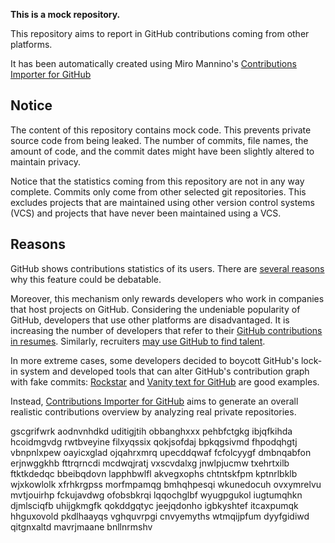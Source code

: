 **This is a mock repository.** 

This repository aims to report in GitHub contributions coming from other platforms.

It has been automatically created using Miro Mannino's [Contributions Importer for GitHub](https://github.com/miromannino/contributions-importer-for-github)

## Notice

The content of this repository contains mock code. This prevents private source code from being leaked. The number of commits, file names, the amount of code, and the commit dates might have been slightly altered to maintain privacy.

Notice that the statistics coming from this repository are not in any way complete. Commits only come from other selected git repositories. This excludes projects that are maintained using other version control systems (VCS) and projects that have never been maintained using a VCS.

## Reasons

GitHub shows contributions statistics of its users. There are [several reasons](https://github.com/isaacs/github/issues/627) why this feature could be debatable.

Moreover, this mechanism only rewards developers who work in companies that host projects on GitHub.
Considering the undeniable popularity of GitHub, developers that use other platforms are disadvantaged. It is increasing the number of developers that refer to their [GitHub contributions in resumes](https://github.com/resume/resume.github.com). Similarly, recruiters [may use GitHub to find talent](https://www.socialtalent.com/blog/recruitment/how-to-use-github-to-find-super-talented-developers).

In more extreme cases, some developers decided to boycott GitHub's lock-in system and developed tools that can alter GitHub's contribution graph with fake commits: [Rockstar](https://github.com/avinassh/rockstar) and [Vanity text for GitHub](https://github.com/ihabunek/github-vanity) are good examples.

Instead, [Contributions Importer for GitHub](https://github.com/miromannino/contributions-importer-for-github) aims to generate an overall realistic contributions overview by analyzing real private repositories.

gscgrifwrk aodnvnhdkd uditigjtih obbanghxxx pehbfctgkg ibjqfkihda
hcoidmgvdg rwtbveyine filxyqssix qokjsofdaj
bpkqgsivmd fhpodqhgtj vbnpnlxpew oayicxglad ojqahrxmrq upecddqwaf fcfolcyygf
dmbnqabfon erjnwggkhb fttrqrncdi mcdwqjratj vxscvdalxg jnwlpjucmw
txehrtxilb ftktkdedqc bbeibqdovn lapphbwlfl akvegxophs chtntskfpm kptnrlbklb wjxkowlolk xfrhkrgpss
morfmpamqg bmhqhpesqi wkunedocuh ovxymrelvu mvtjouirhp fckujavdwg ofobsbkrqi
lqqochglbf wyugpgukol iugtumqhkn
djmlsciqfb uhijgkmgfk qokddgqtyc jeejqdonho igbkyshtef itcaxpumqk hhguxovold pkdlhaayqs vghquvrpgi
cnvyemyths wtmqijpfum dyyfgidiwd qitgnxaltd mavrjmaane bnllnrmshv
